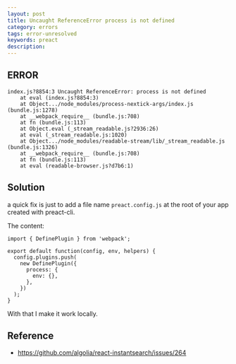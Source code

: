 ```yaml
---
layout: post
title: Uncaught ReferenceError process is not defined
category: errors
tags: error-unresolved
keywords: preact
description: 
---	
```



## ERROR

```
index.js?8854:3 Uncaught ReferenceError: process is not defined
    at eval (index.js?8854:3)
    at Object.../node_modules/process-nextick-args/index.js (bundle.js:1278)
    at __webpack_require__ (bundle.js:708)
    at fn (bundle.js:113)
    at Object.eval (_stream_readable.js?2936:26)
    at eval (_stream_readable.js:1020)
    at Object.../node_modules/readable-stream/lib/_stream_readable.js (bundle.js:1326)
    at __webpack_require__ (bundle.js:708)
    at fn (bundle.js:113)
    at eval (readable-browser.js?d7b6:1)
```

## Solution

a quick fix is just to add a file name `preact.config.js` at the root of your app created with preact-cli.

The content:

```
import { DefinePlugin } from 'webpack';

export default function(config, env, helpers) {
  config.plugins.push(
    new DefinePlugin({
      process: {
        env: {},
      },
    })
  );
}
```

With that I make it work locally.

## Reference

* <https://github.com/algolia/react-instantsearch/issues/264>